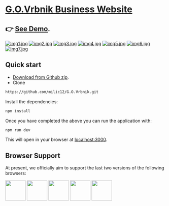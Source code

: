 # [G.O.Vrbnik Business Website](http://pzi1.fesb.hr/~milic/GO-Vrbnik/) 
##  👉  [See Demo](http://pzi1.fesb.hr/~milic/GO-Vrbnik/).

[![img1.jpg](https://i.postimg.cc/hGtr8yrg/img1.jpg)](https://postimg.cc/bZ4kpRWF)
[![img2.jpg](https://i.postimg.cc/2SwGZRn2/img2.jpg)](https://postimg.cc/k22K0H1b)
[![img3.jpg](https://i.postimg.cc/1tLrQ9Z5/img3.jpg)](https://postimg.cc/BLBK5f6d)
[![img4.jpg](https://i.postimg.cc/TPNctV7b/img4.jpg)](https://postimg.cc/sBSSXhRf)
[![img5.jpg](https://i.postimg.cc/xCk3hXh4/img5.jpg)](https://postimg.cc/r0k4tw81)
[![img6.jpg](https://i.postimg.cc/Z5ZjnKvW/img6.jpg)](https://postimg.cc/hfyV3nrn)
[![img7.jpg](https://i.postimg.cc/RVwXvnhr/img7.jpg)](https://postimg.cc/QHxpbCcS)


## Quick start

- [Download from Github zip](https://github.com/milic12/G.O.Vrbnik/archive/master.zip).
- Clone
```bash
https://github.com/milic12/G.O.Vrbnik.git
```
Install the dependencies:

```bash
npm install
```

Once you have completed the above you can run the application with:

```bash
npm run dev
```

This will open in your browser at [localhost:3000](http://localhost:3000).



## Browser Support

At present, we officially aim to support the last two versions of the following browsers:

<img src="https://github.com/creativetimofficial/public-assets/blob/master/logos/chrome-logo.png?raw=true" width="64" height="64"> <img src="https://raw.githubusercontent.com/creativetimofficial/public-assets/master/logos/firefox-logo.png" width="64" height="64"> <img src="https://raw.githubusercontent.com/creativetimofficial/public-assets/master/logos/edge-logo.png" width="64" height="64"> <img src="https://raw.githubusercontent.com/creativetimofficial/public-assets/master/logos/safari-logo.png" width="64" height="64"> <img src="https://raw.githubusercontent.com/creativetimofficial/public-assets/master/logos/opera-logo.png" width="64" height="64">


